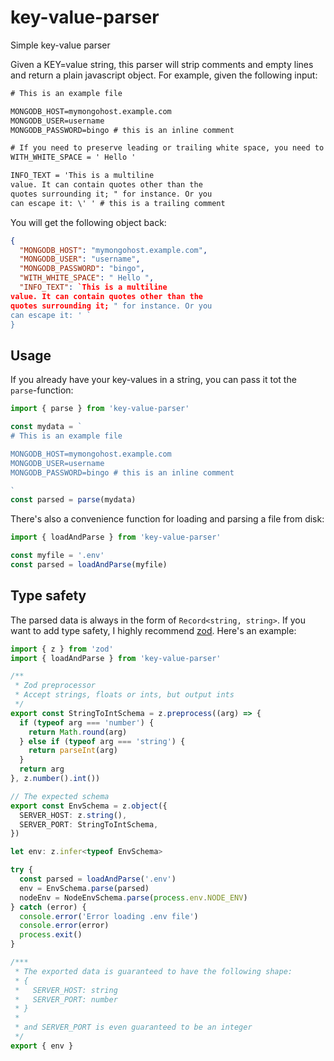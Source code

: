 # key-value-parser

Simple key-value parser

Given a KEY=value string, this parser will strip comments and empty lines and return a plain javascript object. For example, given
the following input:

```txt
# This is an example file

MONGODB_HOST=mymongohost.example.com
MONGODB_USER=username
MONGODB_PASSWORD=bingo # this is an inline comment

# If you need to preserve leading or trailing white space, you need to use quotes
WITH_WHITE_SPACE = ' Hello '

INFO_TEXT = 'This is a multiline
value. It can contain quotes other than the
quotes surrounding it; " for instance. Or you
can escape it: \' ' # this is a trailing comment
```

You will get the following object back:

```json
{
  "MONGODB_HOST": "mymongohost.example.com",
  "MONGODB_USER": "username",
  "MONGODB_PASSWORD": "bingo",
  "WITH_WHITE_SPACE": " Hello ",
  "INFO_TEXT": `This is a multiline
value. It can contain quotes other than the
quotes surrounding it; " for instance. Or you
can escape it: ' `
}
```

## Usage

If you already have your key-values in a string, you can pass it tot the `parse`-function:

```typescript
import { parse } from 'key-value-parser'

const mydata = `
# This is an example file

MONGODB_HOST=mymongohost.example.com
MONGODB_USER=username
MONGODB_PASSWORD=bingo # this is an inline comment

`
const parsed = parse(mydata)
```

There's also a convenience function for loading and parsing a file from disk:

```typescript
import { loadAndParse } from 'key-value-parser'

const myfile = '.env'
const parsed = loadAndParse(myfile)
```

## Type safety

The parsed data is always in the form of `Record<string, string>`. If you want to add type safety, I highly recommend [zod](https://github.com/colinhacks/zod). Here's an example:

```typescript
import { z } from 'zod'
import { loadAndParse } from 'key-value-parser'

/**
 * Zod preprocessor
 * Accept strings, floats or ints, but output ints
 */
export const StringToIntSchema = z.preprocess((arg) => {
  if (typeof arg === 'number') {
    return Math.round(arg)
  } else if (typeof arg === 'string') {
    return parseInt(arg)
  }
  return arg
}, z.number().int())

// The expected schema
export const EnvSchema = z.object({
  SERVER_HOST: z.string(),
  SERVER_PORT: StringToIntSchema,
})

let env: z.infer<typeof EnvSchema>

try {
  const parsed = loadAndParse('.env')
  env = EnvSchema.parse(parsed)
  nodeEnv = NodeEnvSchema.parse(process.env.NODE_ENV)
} catch (error) {
  console.error('Error loading .env file')
  console.error(error)
  process.exit()
}

/***
 * The exported data is guaranteed to have the following shape:
 * {
 *   SERVER_HOST: string
 *   SERVER_PORT: number
 * }
 *
 * and SERVER_PORT is even guaranteed to be an integer
 */
export { env }
```
